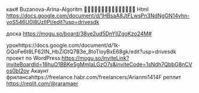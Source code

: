 как# Buzanova-Arina-Algoritm
🥹🥹🥹🥹🥹🥹🥹🙏🙏🙏🙏🙏🙏🙏🙏
Html
https://docs.google.com/document/d/1HBsaA8JtFLwsPn3NdNgGN14vhn-yoS546U0l8UzIIPI/edit?usp=drivesdk

доска https://mogu.so/board/38ye2ud5DnYllZgoKzo24M#


урокhttps://docs.google.com/document/d/1k-GQoFe6t8LF62IN_HbZiGtQ7B3e_8toTloyBxE68gk/edit?usp=drivesdk
проект по WordPress:https://mogu.so/inviteLink?inviteBoardId=16huO1BBKeSgMmIaLGzO7s&inviteCode=1sNdh7QbbG8nCVos0bI2ov
Акаунт фрилансаhttps://freelance.habr.com/freelancers/Arianmi1414F
реплит https://replit.com/@raramaer
